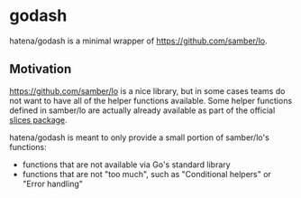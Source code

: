 # godash

hatena/godash is a minimal wrapper of https://github.com/samber/lo.

## Motivation

https://github.com/samber/lo is a nice library, but in some cases teams do not want to have all of the helper functions available. Some helper functions defined in samber/lo are actually already available as part of the official [slices package](https://pkg.go.dev/slices).

hatena/godash is meant to only provide a small portion of samber/lo's functions:
- functions that are not available via Go's standard library
- functions that are not "too much", such as "Conditional helpers" or "Error handling"
